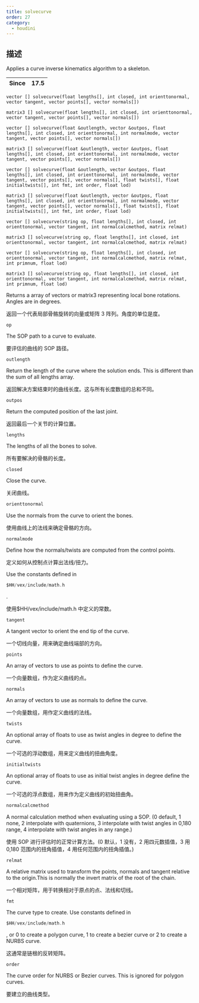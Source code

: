 ```yaml
---
title: solvecurve
order: 27
category:
  - houdini
---
```

    
## 描述

Applies a curve inverse kinematics algorithm to a skeleton.

| Since | 17.5 |
| ----- | ---- |

`vector [] solvecurve(float lengths[], int closed, int orienttonormal, vector tangent, vector points[], vector normals[])`

`matrix3 [] solvecurve(float lengths[], int closed, int orienttonormal, vector tangent, vector points[], vector normals[])`

`vector [] solvecurve(float &outlength, vector &outpos, float lengths[], int closed, int orienttonormal, int normalmode, vector tangent, vector points[], vector normals[])`

`matrix3 [] solvecurve(float &outlength, vector &outpos, float lengths[], int closed, int orienttonormal, int normalmode, vector tangent, vector points[], vector normals[])`

`vector [] solvecurve(float &outlength, vector &outpos, float lengths[], int closed, int orienttonormal, int normalmode, vector tangent, vector points[], vector normals[], float twists[], float initialtwists[], int fmt, int order, float lod)`

`matrix3 [] solvecurve(float &outlength, vector &outpos, float lengths[], int closed, int orienttonormal, int normalmode, vector tangent, vector points[], vector normals[], float twists[], float initialtwists[], int fmt, int order, float lod)`

`vector [] solvecurve(string op, float lengths[], int closed, int orienttonormal, vector tangent, int normalcalcmethod, matrix relmat)`

`matrix3 [] solvecurve(string op, float lengths[], int closed, int orienttonormal, vector tangent, int normalcalcmethod, matrix relmat)`

`vector [] solvecurve(string op, float lengths[], int closed, int orienttonormal, vector tangent, int normalcalcmethod, matrix relmat, int primnum, float lod)`

`matrix3 [] solvecurve(string op, float lengths[], int closed, int orienttonormal, vector tangent, int normalcalcmethod, matrix relmat, int primnum, float lod)`

Returns a array of vectors or matrix3 representing local bone rotations.
Angles are in degrees.

返回一个代表局部骨骼旋转的向量或矩阵 3 阵列。角度的单位是度。

`op`

The SOP path to a curve to evaluate.

要评估的曲线的 SOP 路径。

`outlength`

Return the length of the curve where the solution ends. This is different than
the sum of all lengths array.

返回解决方案结束时的曲线长度。这与所有长度数组的总和不同。

`outpos`

Return the computed position of the last joint.

返回最后一个关节的计算位置。

`lengths`

The lengths of all the bones to solve.

所有要解决的骨骼的长度。

`closed`

Close the curve.

关闭曲线。

```c
orienttonormal
```

Use the normals from the curve to orient the bones.

使用曲线上的法线来确定骨骼的方向。

`normalmode`

Define how the normals/twists are computed from the control points.

定义如何从控制点计算出法线/扭力。

Use the constants defined in

```c
$HH/vex/include/math.h
```

.

使用$HH/vex/include/math.h 中定义的常数。

`tangent`

A tangent vector to orient the end tip of the curve.

一个切线向量，用来确定曲线端部的方向。

`points`

An array of vectors to use as points to define the curve.

一个向量数组，作为定义曲线的点。

`normals`

An array of vectors to use as normals to define the curve.

一个向量数组，用作定义曲线的法线。

`twists`

An optional array of floats to use as twist angles in degree to define the
curve.

一个可选的浮动数组，用来定义曲线的扭曲角度。

`initialtwists`

An optional array of floats to use as initial twist angles in degree define
the curve.

一个可选的浮点数组，用来作为定义曲线的初始扭曲角。

```c
normalcalcmethod
```

A normal calculation method when evaluating using a SOP. (0 default, 1 none, 2
interpolate with quaternions, 3 interpolate with twist angles in 0,180 range,
4 interpolate with twist angles in any range.)

使用 SOP 进行评估时的正常计算方法。(0 默认，1 没有，2 用四元数插值，3 用 0,180 范围内的扭角插值，4 用任何范围内的扭角插值。)

`relmat`

A relative matrix used to transform the points, normals and tangent relative
to the origin.This is normally the invert matrix of the root of the chain.

一个相对矩阵，用于转换相对于原点的点、法线和切线。

`fmt`

The curve type to create. Use constants defined in

```c
$HH/vex/include/math.h
```

,
or 0 to create a polygon curve, 1 to create a bezier curve or 2 to create a
NURBS curve.

这通常是链根的反转矩阵。

`order`

The curve order for NURBS or Bezier curves. This is ignored for polygon
curves.

要建立的曲线类型。
